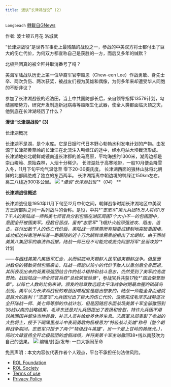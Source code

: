 ```yaml
---
title: 漫谈“长津湖战役” (2)
---
```

`Longbeach` [轉載自GNews](https://gnews.org/zh-hans/1989284/)

作者: 波士顿五月花 洛城武







“长津湖战役”是世界军事史上最残酷的战役之一，参战的中美双方将士都付出了巨大的伤亡代价，为何双方都宣称自己是获胜的一方，而后又多年的缄默？

北极熊团真的被全歼并取消番号了吗？

美海军陆战队历史上第一位华裔军官李超恩（Chew-een Lee）作战勇敢、身先士卒、两次负伤、两次获奖，被战友们视为英雄和偶像，为何多年来却遭受华人同胞的不断非议？

参加了长津湖战役的迟浩田，当上中共国防部长后，亲自领导指挥13579计划，勾结黑暗势力，研究开发制造新冠病毒等超限生化武器，使全人类都面临灭顶之灾，他到底在长津湖经历了什么？

**漫谈“长津湖战役” (3)**

长津湖概况

长津湖不是湖，是个水库。它是日据时代日本野心勃勃水利发电计划的产物。由发源于长津郡黄草岭的长津江在北流注入鸭绿江的途中，经水电站大坝截流形成。 长津湖地处北朝鲜咸镜南道长津郡的盖马高原，平均海拔约1300米，湖周边都是崇山峻岭、原始森林，人烟十分稀少。 长津湖处于高寒地带，一般10月便会降雪入冬，11月下旬平均气温低至 零下20-30摄氏度。 长津湖西面的狼林山脉将北朝鲜的北部隔绝成了独立的东西两半。 长津湖距离中朝边境的鸭绿江150km左右，离三八线近300多公里。
![](https://assets.gnews.org/wp-content/uploads/2022/02/0554103f-fabd-4c87-a519-361259b99317-1.jpg)
**漫谈*“*长津湖战役*”*（*04*） **

**长津湖战役概述**

长津湖战役是*1950*年*11*月下旬至*12*月中旬之间，朝鲜战争时期长津湖地区中美双方王牌部队之间一系列战斗的合称。是役，中共*“*志愿军*”*第九兵团*15*万人将约*1*万*7*千人的美陆战一师和美七师官兵分割包围在湖区周围*7*个大小不一的包围圈中，意图全歼被围美军。经数日苦战，虽有*“*志愿军*”*飞蛾扑火般顽强进攻、阻击、追击，在付出数千人的伤亡代价后，美陆战一师携带所有辎重成建制地突破重围堵，成功抵达兴南港并带着一路跟随的近十万北朝鲜难民乘船撤出了北朝鲜。由于西线美第八集团军的崩溃和后撤，陆战一师已经不可能完成麦克阿瑟将军*“*圣诞攻势*”*计划

*——*与西线美第八集团军汇合，从而彻底消灭朝鲜人民军结束朝鲜战争。但是面对数倍的强敌突然包围袭击，陆战一师能以较小的代价予敌人以重创后全身而退，其所表现出来的英勇顽强团结合作的战斗精神和战斗意志，仍然受到了美军的高度赞扬。战后陆战一师全师官兵获*”*总统荣誉勋章*“*，参战官兵共获*17*枚*”*国会荣誉勋章*”*。以阵亡人数的比例来讲，颁发的勋章数远超太平洋战争时期最血腥的硫磺岛战役。美军认为长津湖战役的艰苦困难程度是超出想象的，陆战一师能全身而退就是巨大的胜利！*“*志愿军*”*九兵团付出了巨大的伤亡代价，没能完成毛泽东战前逐次全歼陆战一师、美七师等部的作战计划，但是因随后东面战场美第十军全部撤回到*38*线以南的战略结果，毛泽东还是对九兵团提出了表扬和安慰，特许九兵团不用轮换回国并留住当地善后，补充人员补给给养休养生息。志愿军总部表彰了参战的大批将士，授予下碣隅里战斗中表现勇敢的杨根思为*“*特级战斗英雄*”*称号（整个朝鲜战争期间，志愿军只授予了两个*“*特级战斗英雄*”*，另一个是上甘岭的黄继光。），同时大肆宣扬全歼北极熊团的虚假战绩，并将美第十军主动撤回*38*线以南鼓吹为自己的战果。
![](https://assets.gnews.org/wp-content/uploads/2022/02/06461eb1-1625-4d9d-ae98-a84c371497b2-2-1.jpg)
编辑/封面/发布: 一口大锅闹革命

 

免责声明：本文内容仅代表作者个人观点，平台不承担任何法律风险。

- [ROL Foundation](https://rolfoundation.org/)
- [ROL Society](https://rolsociety.org/)
- [Terms of use](https://gnews.org/terms-of-use-3/)
- [Privacy Policy](https://gnews.org/privacy-policy/)
